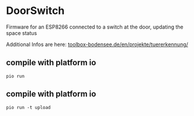 # DoorSwitch
Firmware for an ESP8266 connected to a switch at the door, updating the space status

Additional Infos are here: [toolbox-bodensee.de/en/projekte/tuererkennung/](https://toolbox-bodensee.de/en/projekte/tuererkennung/)

## compile with platform io

```pio run```

## compile with platform io

```pio run -t upload```
